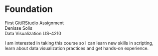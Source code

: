 # Foundation
First Git/RStudio Assignment\
Denisse Solis\
Data Visualization LIS-4210

I am interested in taking this course so I can learn new skills in scripting, learn about data visualization practices and get hands-on experience.
